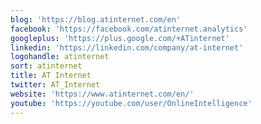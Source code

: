 ```yaml
---
blog: 'https://blog.atinternet.com/en'
facebook: 'https://facebook.com/atinternet.analytics'
googleplus: 'https://plus.google.com/+ATinternet'
linkedin: 'https://linkedin.com/company/at-internet'
logohandle: atinternet
sort: atinternet
title: AT Internet
twitter: AT_Internet
website: 'https://www.atinternet.com/en/'
youtube: 'https://youtube.com/user/OnlineIntelligence'
---
```


